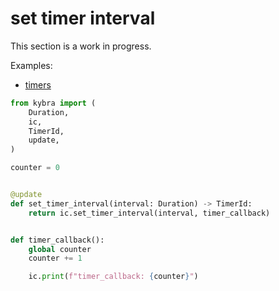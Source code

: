 # set timer interval

This section is a work in progress.

Examples:

-   [timers](https://github.com/demergent-labs/azle/tree/main/examples/timers)

```python
from kybra import (
    Duration,
    ic,
    TimerId,
    update,
)

counter = 0


@update
def set_timer_interval(interval: Duration) -> TimerId:
    return ic.set_timer_interval(interval, timer_callback)


def timer_callback():
    global counter
    counter += 1

    ic.print(f"timer_callback: {counter}")
```
